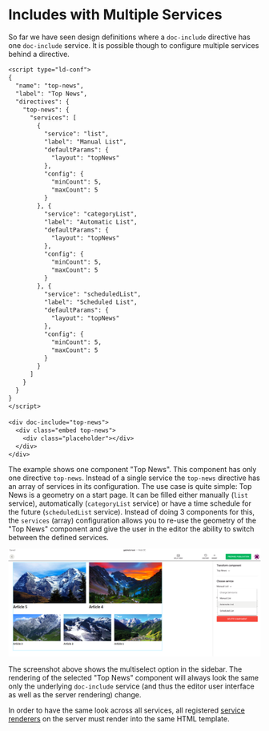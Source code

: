 # Includes with Multiple Services

So far we have seen design definitions where a `doc-include` directive has one `doc-include` service. It is possible though to configure multiple services behind a directive.

```text
<script type="ld-conf">
{
  "name": "top-news",
  "label": "Top News",
  "directives": {
    "top-news": {
      "services": [
        {
          "service": "list",
          "label": "Manual List",
          "defaultParams": {
            "layout": "topNews"
          },
          "config": {
            "minCount": 5,
            "maxCount": 5
          }
        }, {
          "service": "categoryList",
          "label": "Automatic List",
          "defaultParams": {
            "layout": "topNews"
          },
          "config": {
            "minCount": 5,
            "maxCount": 5
          }
        }, {
          "service": "scheduledList",
          "label": "Scheduled List",
          "defaultParams": {
            "layout": "topNews"
          },
          "config": {
            "minCount": 5,
            "maxCount": 5
          }
        }
      ]
    }
  }
}
</script>

<div doc-include="top-news">
  <div class="embed top-news">
    <div class="placeholder"></div>
  </div>
</div>
```

The example shows one component "Top News". This component has only one directive `top-news`. Instead of a single service the `top-news` directive has an array of services in its configuration. The use case is quite simple: Top News is a geometry on a start page. It can be filled either manually \(`list` service\), automatically \(`categoryList` service\) or have a time schedule for the future \(`scheduledList` service\). Instead of doing 3 components for this, the `services` \(array\) configuration allows you to re-use the geometry of the "Top News" component and give the user in the editor the ability to switch between the defined services.

![Service Multiselect](../../.gitbook/assets/multiselect.png)

The screenshot above shows the multiselect option in the sidebar. The rendering of the selected "Top News" component will always look the same only the underlying `doc-include` service \(and thus the editor user interface as well as the server rendering\) change.

In order to have the same look across all services, all registered [service renderers](server_customization.md) on the server must render into the same HTML template.


